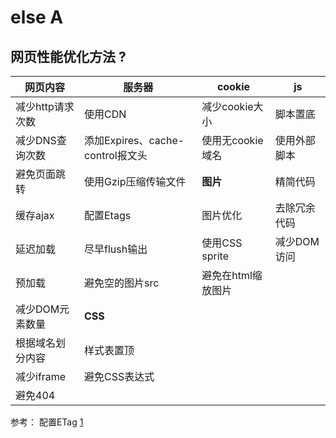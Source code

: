 # else A

## 网页性能优化方法 ?

| 网页内容         | 服务器                           | cookie           | js |
| --------        | -----                           | ----            | ---- |
| 减少http请求次数  | 使用CDN                          | 减少cookie大小    | 脚本置底     |
| 减少DNS查询次数   | 添加Expires、cache-control报文头  | 使用无cookie域名  |  使用外部脚本  |
| 避免页面跳转      | 使用Gzip压缩传输文件               | **图片**         |  精简代码    |
| 缓存ajax         | 配置Etags                        |   图片优化        |  去除冗余代码 |
| 延迟加载         |  尽早flush输出                     |  使用CSS sprite   |  减少DOM访问 |
| 预加载           |  避免空的图片src                   |   避免在html缩放图片 |        |
| 减少DOM元素数量    |   **CSS**     |   | |
| 根据域名划分内容    |  样式表置顶      |   | |
| 减少iframe        |  避免CSS表达式     |   | |
|  避免404          |        |   | |


参考： 配置ETag [1](https://blog.csdn.net/liaozhongping/article/details/51114264)
